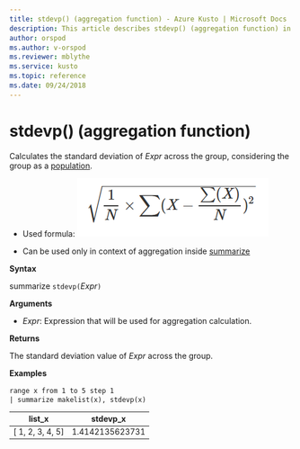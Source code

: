 ```yaml
---
title: stdevp() (aggregation function) - Azure Kusto | Microsoft Docs
description: This article describes stdevp() (aggregation function) in Azure Kusto.
author: orspod
ms.author: v-orspod
ms.reviewer: mblythe
ms.service: kusto
ms.topic: reference
ms.date: 09/24/2018
---
```

# stdevp() (aggregation function)

Calculates the standard deviation of *Expr* across the group, considering the group as a [population](https://en.wikipedia.org/wiki/Statistical_population). 

* Used formula:
![](./images/aggregations/stdev-population.png)

* Can be used only in context of aggregation inside [summarize](summarizeoperator.md)

**Syntax**

summarize `stdevp(`*Expr*`)`

**Arguments**

* *Expr*: Expression that will be used for aggregation calculation. 

**Returns**

The standard deviation value of *Expr* across the group.
 
**Examples**

```kusto
range x from 1 to 5 step 1
| summarize makelist(x), stdevp(x)

```

|list_x|stdevp_x|
|---|---|
|[ 1, 2, 3, 4, 5]|1.4142135623731|